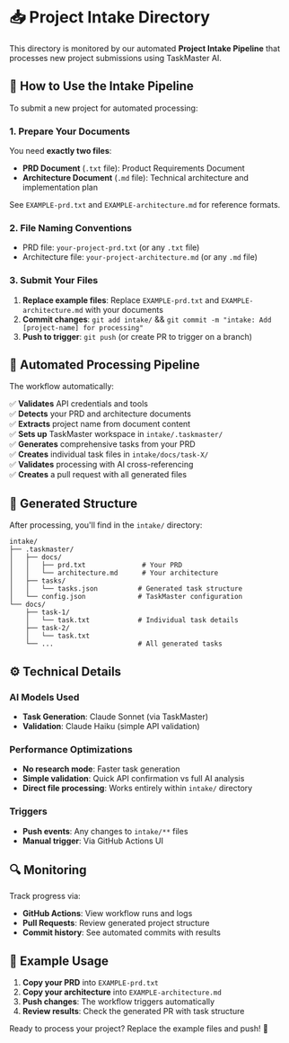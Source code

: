 # 📥 Project Intake Directory

This directory is monitored by our automated **Project Intake Pipeline** that processes new project submissions using TaskMaster AI.

## 🚀 How to Use the Intake Pipeline

To submit a new project for automated processing:

### 1. Prepare Your Documents

You need **exactly two files**:

- **PRD Document** (`.txt` file): Product Requirements Document
- **Architecture Document** (`.md` file): Technical architecture and implementation plan

See `EXAMPLE-prd.txt` and `EXAMPLE-architecture.md` for reference formats.

### 2. File Naming Conventions

- PRD file: `your-project-prd.txt` (or any `.txt` file)
- Architecture file: `your-project-architecture.md` (or any `.md` file)

### 3. Submit Your Files

1. **Replace example files**: Replace `EXAMPLE-prd.txt` and `EXAMPLE-architecture.md` with your documents
2. **Commit changes**: `git add intake/` && `git commit -m "intake: Add [project-name] for processing"`
3. **Push to trigger**: `git push` (or create PR to trigger on a branch)

## 🤖 Automated Processing Pipeline

The workflow automatically:

✅ **Validates** API credentials and tools  
✅ **Detects** your PRD and architecture documents  
✅ **Extracts** project name from document content  
✅ **Sets up** TaskMaster workspace in `intake/.taskmaster/`  
✅ **Generates** comprehensive tasks from your PRD  
✅ **Creates** individual task files in `intake/docs/task-X/`  
✅ **Validates** processing with AI cross-referencing  
✅ **Creates** a pull request with all generated files

## 📁 Generated Structure

After processing, you'll find in the `intake/` directory:

```
intake/
├── .taskmaster/
│   ├── docs/
│   │   ├── prd.txt              # Your PRD
│   │   └── architecture.md      # Your architecture
│   ├── tasks/
│   │   └── tasks.json          # Generated task structure
│   └── config.json             # TaskMaster configuration
└── docs/
    ├── task-1/
    │   └── task.txt            # Individual task details
    ├── task-2/
    │   └── task.txt
    └── ...                     # All generated tasks
```

## ⚙️ Technical Details

### AI Models Used
- **Task Generation**: Claude Sonnet (via TaskMaster)
- **Validation**: Claude Haiku (simple API validation)

### Performance Optimizations
- **No research mode**: Faster task generation
- **Simple validation**: Quick API confirmation vs full AI analysis
- **Direct file processing**: Works entirely within `intake/` directory

### Triggers
- **Push events**: Any changes to `intake/**` files
- **Manual trigger**: Via GitHub Actions UI

## 🔍 Monitoring

Track progress via:
- **GitHub Actions**: View workflow runs and logs
- **Pull Requests**: Review generated project structure
- **Commit history**: See automated commits with results

## 📝 Example Usage

1. **Copy your PRD** into `EXAMPLE-prd.txt`
2. **Copy your architecture** into `EXAMPLE-architecture.md`  
3. **Push changes**: The workflow triggers automatically
4. **Review results**: Check the generated PR with task structure

Ready to process your project? Replace the example files and push! 🚀

<!-- Test trigger for workflow v31 - Clean streamlined workflow test -->